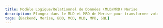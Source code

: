 ```yaml
---
title: Modèle Logique/Relationnel de Données (MLD/MRD) Merise
description: Plongez dans le MLD et MRD de Merise pour transformer votre modèle conceptuel en une structure relationnelle optimisée.
tags: [Backend, Merise, BDD, MCD, MLD, MPD, SQL]
---
```

